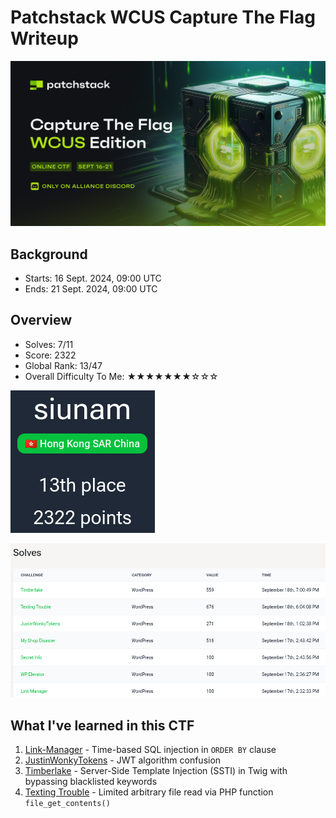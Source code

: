 # Patchstack WCUS Capture The Flag Writeup

![](https://github.com/siunam321/CTF-Writeups/blob/main/Patchstack-WCUS-Capture-The-Flag/images/banner.png)

## Background

- Starts: 16 Sept. 2024, 09:00 UTC
- Ends: 21 Sept. 2024, 09:00 UTC

## Overview

- Solves: 7/11
- Score: 2322
- Global Rank: 13/47
- Overall Difficulty To Me: ★★★★★★★☆☆☆

![](https://github.com/siunam321/CTF-Writeups/blob/main/Patchstack-WCUS-Capture-The-Flag/images/score.png)

![](https://github.com/siunam321/CTF-Writeups/blob/main/Patchstack-WCUS-Capture-The-Flag/images/solves.png)

## What I've learned in this CTF

1. [Link-Manager](https://github.com/siunam321/CTF-Writeups/blob/main/Patchstack-WCUS-Capture-The-Flag/Link-Manager/README.md) - Time-based SQL injection in `ORDER BY` clause
2. [JustinWonkyTokens](https://github.com/siunam321/CTF-Writeups/blob/main/Patchstack-WCUS-Capture-The-Flag/JustinWonkyTokens/README.md) - JWT algorithm confusion
3. [Timberlake](https://github.com/siunam321/CTF-Writeups/blob/main/Patchstack-WCUS-Capture-The-Flag/Timberlake/README.md) - Server-Side Template Injection (SSTI) in Twig with bypassing blacklisted keywords
4. [Texting Trouble](https://github.com/siunam321/CTF-Writeups/blob/main/Patchstack-WCUS-Capture-The-Flag/Texting-Trouble/README.md) - Limited arbitrary file read via PHP function `file_get_contents()`